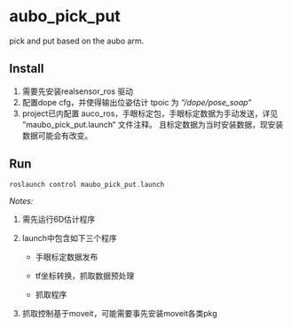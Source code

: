 # aubo_pick_put

pick and put based on the aubo arm.

## Install

1. 需要先安装realsensor_ros 驱动
2. 配置dope cfg，并使得输出位姿估计 tpoic 为 *“/dope/pose_soap“*
3. project已内配置 auco_ros，手眼标定包，手眼标定数据为手动发送，详见 ”maubo_pick_put.launch“ 文件注释。 且标定数据为当时安装数据，现安装数据可能会有改变。



## Run

```c++
roslaunch control maubo_pick_put.launch
```

*Notes:* 

1. 需先运行6D估计程序
2. launch中包含如下三个程序
   - 手眼标定数据发布

   - tf坐标转换，抓取数据预处理

   - 抓取程序

 3. 抓取控制基于moveit，可能需要事先安装moveit各类pkg

      



   

   